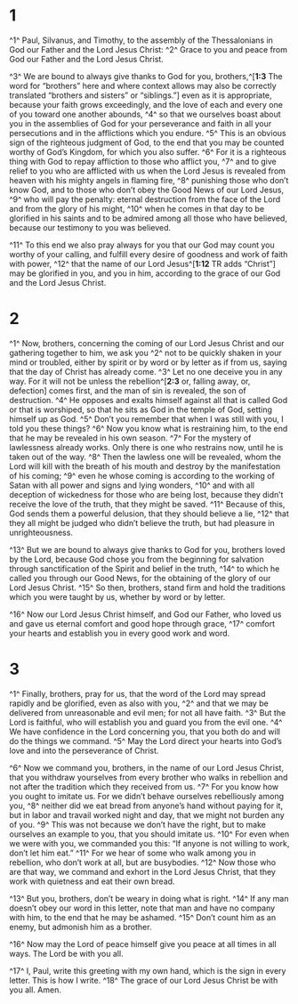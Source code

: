 # 1 
^1^ Paul, Silvanus, and Timothy, to the assembly of the Thessalonians in God our Father and the Lord Jesus Christ: ^2^ Grace to you and peace from God our Father and the Lord Jesus Christ. 

^3^ We are bound to always give thanks to God for you, brothers,^[**1:3** The word for “brothers” here and where context allows may also be correctly translated “brothers and sisters” or “siblings.”] even as it is appropriate, because your faith grows exceedingly, and the love of each and every one of you toward one another abounds, ^4^ so that we ourselves boast about you in the assemblies of God for your perseverance and faith in all your persecutions and in the afflictions which you endure. ^5^ This is an obvious sign of the righteous judgment of God, to the end that you may be counted worthy of God’s Kingdom, for which you also suffer. ^6^ For it is a righteous thing with God to repay affliction to those who afflict you, ^7^ and to give relief to you who are afflicted with us when the Lord Jesus is revealed from heaven with his mighty angels in flaming fire, ^8^ punishing those who don’t know God, and to those who don’t obey the Good News of our Lord Jesus, ^9^ who will pay the penalty: eternal destruction from the face of the Lord and from the glory of his might, ^10^ when he comes in that day to be glorified in his saints and to be admired among all those who have believed, because our testimony to you was believed. 


^11^ To this end we also pray always for you that our God may count you worthy of your calling, and fulfill every desire of goodness and work of faith with power, ^12^ that the name of our Lord Jesus^[**1:12** TR adds “Christ”] may be glorified in you, and you in him, according to the grace of our God and the Lord Jesus Christ.
 

# 2 
^1^ Now, brothers, concerning the coming of our Lord Jesus Christ and our gathering together to him, we ask you ^2^ not to be quickly shaken in your mind or troubled, either by spirit or by word or by letter as if from us, saying that the day of Christ has already come. ^3^ Let no one deceive you in any way. For it will not be unless the rebellion^[**2:3** or, falling away, or, defection] comes first, and the man of sin is revealed, the son of destruction. ^4^ He opposes and exalts himself against all that is called God or that is worshiped, so that he sits as God in the temple of God, setting himself up as God. ^5^ Don’t you remember that when I was still with you, I told you these things? ^6^ Now you know what is restraining him, to the end that he may be revealed in his own season. ^7^ For the mystery of lawlessness already works. Only there is one who restrains now, until he is taken out of the way. ^8^ Then the lawless one will be revealed, whom the Lord will kill with the breath of his mouth and destroy by the manifestation of his coming; ^9^ even he whose coming is according to the working of Satan with all power and signs and lying wonders, ^10^ and with all deception of wickedness for those who are being lost, because they didn’t receive the love of the truth, that they might be saved. ^11^ Because of this, God sends them a powerful delusion, that they should believe a lie, ^12^ that they all might be judged who didn’t believe the truth, but had pleasure in unrighteousness. 


^13^ But we are bound to always give thanks to God for you, brothers loved by the Lord, because God chose you from the beginning for salvation through sanctification of the Spirit and belief in the truth, ^14^ to which he called you through our Good News, for the obtaining of the glory of our Lord Jesus Christ. ^15^ So then, brothers, stand firm and hold the traditions which you were taught by us, whether by word or by letter. 

^16^ Now our Lord Jesus Christ himself, and God our Father, who loved us and gave us eternal comfort and good hope through grace, ^17^ comfort your hearts and establish you in every good work and word. 

# 3 
^1^ Finally, brothers, pray for us, that the word of the Lord may spread rapidly and be glorified, even as also with you, ^2^ and that we may be delivered from unreasonable and evil men; for not all have faith. ^3^ But the Lord is faithful, who will establish you and guard you from the evil one. ^4^ We have confidence in the Lord concerning you, that you both do and will do the things we command. ^5^ May the Lord direct your hearts into God’s love and into the perseverance of Christ. 

^6^ Now we command you, brothers, in the name of our Lord Jesus Christ, that you withdraw yourselves from every brother who walks in rebellion and not after the tradition which they received from us. ^7^ For you know how you ought to imitate us. For we didn’t behave ourselves rebelliously among you, ^8^ neither did we eat bread from anyone’s hand without paying for it, but in labor and travail worked night and day, that we might not burden any of you. ^9^ This was not because we don’t have the right, but to make ourselves an example to you, that you should imitate us. ^10^ For even when we were with you, we commanded you this: “If anyone is not willing to work, don’t let him eat.” ^11^ For we hear of some who walk among you in rebellion, who don’t work at all, but are busybodies. ^12^ Now those who are that way, we command and exhort in the Lord Jesus Christ, that they work with quietness and eat their own bread. 

^13^ But you, brothers, don’t be weary in doing what is right. ^14^ If any man doesn’t obey our word in this letter, note that man and have no company with him, to the end that he may be ashamed. ^15^ Don’t count him as an enemy, but admonish him as a brother. 

^16^ Now may the Lord of peace himself give you peace at all times in all ways. The Lord be with you all. 

^17^ I, Paul, write this greeting with my own hand, which is the sign in every letter. This is how I write. ^18^ The grace of our Lord Jesus Christ be with you all. Amen. 